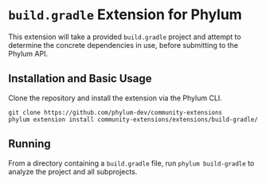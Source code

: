 # `build.gradle` Extension for Phylum
This extension will take a provided `build.gradle` project and attempt to determine the concrete dependencies in use, before submitting to the Phylum API.

## Installation and Basic Usage
Clone the repository and install the extension via the Phylum CLI.

```console
git clone https://github.com/phylum-dev/community-extensions
phylum extension install community-extensions/extensions/build-gradle/
```

## Running
From a directory containing a `build.gradle` file, run `phylum build-gradle` to analyze the project and all subprojects.

